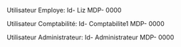 Utilisateur Employe:
Id- Liz
MDP- 0000

Utilisateur Comptabilité:
Id- Comptabilite1
MDP- 0000

Utilisateur Administrateur:
Id- Administrateur
MDP- 0000
